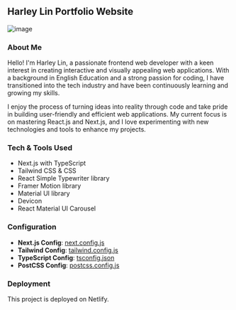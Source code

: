 ## Harley Lin Portfolio Website

![image](https://user-images.githubusercontent.com/36215483/220914419-2e4ffeb9-f6c8-43de-81c7-49e070c12c0e.png)

### About Me

Hello! I'm Harley Lin, a passionate frontend web developer with a keen interest in creating interactive and visually appealing web applications. With a background in English Education and a strong passion for coding, I have transitioned into the tech industry and have been continuously learning and growing my skills.

I enjoy the process of turning ideas into reality through code and take pride in building user-friendly and efficient web applications. My current focus is on mastering React.js and Next.js, and I love experimenting with new technologies and tools to enhance my projects.


### Tech & Tools Used

- Next.js with TypeScript
- Tailwind CSS & CSS
- React Simple Typewriter library
- Framer Motion library
- Material UI library
- Devicon
- React Material UI Carousel

### Configuration

- **Next.js Config**: [next.config.js](next.config.js)
- **Tailwind Config**: [tailwind.config.js](tailwind.config.js)
- **TypeScript Config**: [tsconfig.json](tsconfig.json)
- **PostCSS Config**: [postcss.config.js](postcss.config.js)

### Deployment

This project is deployed on Netlify.